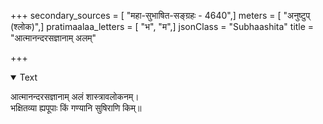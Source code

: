 +++
secondary_sources = [ "महा-सुभाषित-सङ्ग्रहः - 4640",]
meters = [ "अनुष्टुप् (श्लोक)",]
pratimaalaa_letters = [ "भ", "म",]
jsonClass = "Subhaashita"
title = "आत्मानन्दरसज्ञानाम् अलम्"

+++

<details open><summary>Text</summary>

आत्मानन्दरसज्ञानाम् अलं शास्त्रावलोकनम्।  
भक्षितव्या ह्यपूपाः किं गण्यानि सुषिराणि किम्॥
</details>
